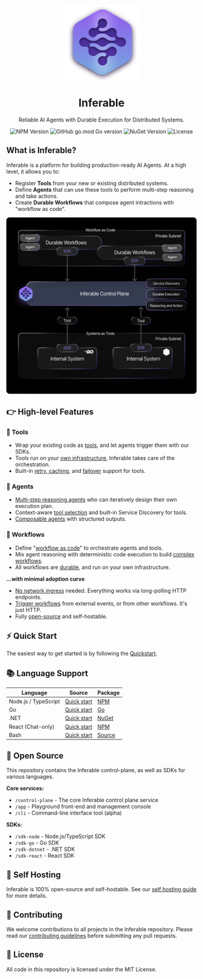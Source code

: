 <div align="center">

<img src="./assets/logo.png" alt="Inferable Logo" width="200" />

# Inferable

Reliable AI Agents with Durable Execution for Distributed Systems.

![NPM Version](https://img.shields.io/npm/v/inferable?color=32CD32&style=for-the-badge) ![GitHub go.mod Go version](https://img.shields.io/github/go-mod/go-version/inferablehq/inferable?filename=sdk-go%2Fgo.mod&color=32CD32&style=for-the-badge) ![NuGet Version](https://img.shields.io/nuget/v/inferable?color=32CD32&style=for-the-badge)
![License](https://img.shields.io/github/license/inferablehq/inferable?color=32CD32&style=for-the-badge)

</div>

## What is Inferable?

Inferable is a platform for building production-ready AI Agents. At a high level, it allows you to:

- Register **Tools** from your new or existing distributed systems.
- Define **Agents** that can use these tools to perform multi-step reasoning and take actions.
- Create **Durable Workflows** that compose agent intractions with "workflow as code".

<p align="center">
<img src="./assets/deployment.png" alt="Inferable Deployment" width="800" />
</p>

## 👉 High-level Features

### 🧰 Tools
- Wrap your existing code as [tools](https://docs.inferable.ai/pages/tools), and let agents trigger them with our SDKs.
- Tools run on your [own infrastructure](https://docs.inferable.ai/pages/enterprise#on-premise-tool-execution-and-data-localization), Inferable takes care of the orchestration.
- Built-in [retry, caching](https://docs.inferable.ai/pages/tool-configuration), and [failover](https://docs.inferable.ai/pages/tool-failures) support for tools.

### 🤖 Agents
- [Multi-step reasoning agents](https://docs.inferable.ai/pages/agents) who can iteratively design their own execution plan.
- Context-aware [tool selection](https://docs.inferable.ai/pages/agent-tools) and built-in Service Discovery for tools.
- [Composable agents](https://docs.inferable.ai/pages/multiple-agents) with structured outputs.

### 📜 Workflows
- Define "[workflow as code](https://docs.inferable.ai/pages/workflows)" to orchestrate agents and tools.
- Mix agent reasoning with deterministic code execution to build [complex workflows](https://docs.inferable.ai/pages/multiple-agents).
- All workflows are [durable](https://docs.inferable.ai/pages/workflow-durability), and run on your own infrastructure.

**...with minimal adoption curve**
- [No network ingress](https://docs.inferable.ai/pages/enterprise#private-networking) needed. Everything works via long-polling HTTP endpoints.
- [Trigger workflows](https://docs.inferable.ai/pages/your-first-workflow#triggering-workflows) from external events, or from other workflows. It's just HTTP.
- Fully [open-source](https://github.com/inferablehq/inferable) and self-hostable.

## ⚡️ Quick Start

The easiest way to get started is by following the [Quickstart](https://docs.inferable.ai/pages/quick-start).

## 📚 Language Support

| Language | Source | Package |
| -------- | -------- | -------- |
| Node.js / TypeScript | [Quick start](./sdk-node/README.md) | [NPM](https://www.npmjs.com/package/inferable) |
| Go | [Quick start](./sdk-go/README.md) | [Go](https://pkg.go.dev/github.com/inferablehq/inferable/sdk-go) |
| .NET | [Quick start](./sdk-dotnet/README.md) | [NuGet](https://www.nuget.org/packages/Inferable) |
| React (Chat-only) | [Quick start](./sdk-react/README.md) | [NPM](https://www.npmjs.com/package/@inferable/react) |
| Bash | [Quick start](./sdk-bash/README.md) | [Source](https://github.com/inferablehq/inferable/blob/main/sdk-bash/inferable.sh) |

## 🚀 Open Source

This repository contains the Inferable control-plane, as well as SDKs for various languages.

**Core services:**

- `/control-plane` - The core Inferable control plane service
- `/app` - Playground front-end and management console
- `/cli` - Command-line interface tool (alpha)

**SDKs:**

- `/sdk-node` - Node.js/TypeScript SDK
- `/sdk-go` - Go SDK
- `/sdk-dotnet` - .NET SDK
- `/sdk-react` - React SDK

## 💾 Self Hosting

Inferable is 100% open-source and self-hostable. See our [self hosting guide](https://docs.inferable.ai/pages/self-hosting) for more details.

## 🤝 Contributing

We welcome contributions to all projects in the Inferable repository. Please read our [contributing guidelines](./CONTRIBUTING.md) before submitting any pull requests.

## 📝 License

All code in this repository is licensed under the MIT License.
